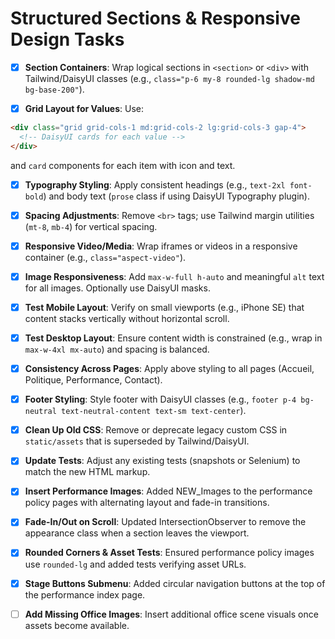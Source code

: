 # Structured Sections & Responsive Design Tasks

  - [x] **Section Containers**: Wrap logical sections in `<section>` or `<div>` with Tailwind/DaisyUI classes (e.g., `class="p-6 my-8 rounded-lg shadow-md bg-base-200"`).

  - [x] **Grid Layout for Values**: Use:
   ```html
   <div class="grid grid-cols-1 md:grid-cols-2 lg:grid-cols-3 gap-4">
     <!-- DaisyUI cards for each value -->
   </div>
   ```
   and `card` components for each item with icon and text.

 - [x] **Typography Styling**: Apply consistent headings (e.g., `text-2xl font-bold`) and body text (`prose` class if using DaisyUI Typography plugin).

  - [x] **Spacing Adjustments**: Remove `<br>` tags; use Tailwind margin utilities (`mt-8`, `mb-4`) for vertical spacing.

  - [x] **Responsive Video/Media**: Wrap iframes or videos in a responsive container (e.g., `class="aspect-video"`).

  - [x] **Image Responsiveness**: Add `max-w-full h-auto` and meaningful `alt` text for all images. Optionally use DaisyUI masks.

 - [x] **Test Mobile Layout**: Verify on small viewports (e.g., iPhone SE) that content stacks vertically without horizontal scroll.

 - [x] **Test Desktop Layout**: Ensure content width is constrained (e.g., wrap in `max-w-4xl mx-auto`) and spacing is balanced.

  - [x] **Consistency Across Pages**: Apply above styling to all pages (Accueil, Politique, Performance, Contact).

 - [x] **Footer Styling**: Style footer with DaisyUI classes (e.g., `footer p-4 bg-neutral text-neutral-content text-sm text-center`).

  - [x] **Clean Up Old CSS**: Remove or deprecate legacy custom CSS in `static/assets` that is superseded by Tailwind/DaisyUI.

- [x] **Update Tests**: Adjust any existing tests (snapshots or Selenium) to match the new HTML markup.

 - [x] **Insert Performance Images**: Added NEW_Images to the performance policy pages with alternating layout and fade-in transitions.
- [x] **Fade-In/Out on Scroll**: Updated IntersectionObserver to remove the appearance class when a section leaves the viewport.
- [x] **Rounded Corners & Asset Tests**: Ensured performance policy images use `rounded-lg` and added tests verifying asset URLs.
- [x] **Stage Buttons Submenu**: Added circular navigation buttons at the top of the performance index page.
- [ ] **Add Missing Office Images**: Insert additional office scene visuals once assets become available.
